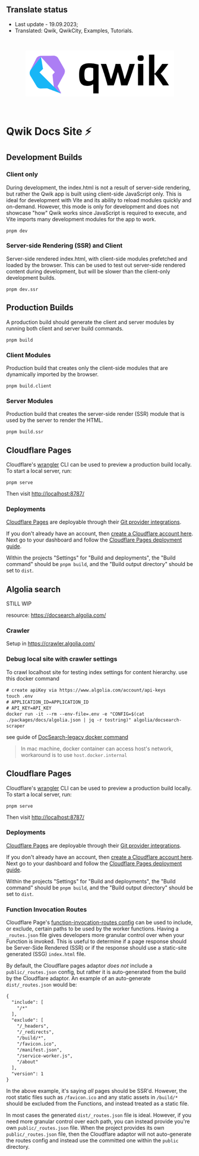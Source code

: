 ## Translate status

- Last update - 19.09.2023;
- Translated: Qwik, QwikCity, Examples, Tutorials.

<br>
<p align="center">
  <img alt="Qwik Logo" width="400" src="https://raw.githubusercontent.com/BuilderIO/qwik/main/.github/assets/qwik-logo.svg" />
</p>
<br>

# Qwik Docs Site ⚡️

## Development Builds

### Client only

During development, the index.html is not a result of server-side rendering, but rather the Qwik app is built using client-side JavaScript only. This is ideal for development with Vite and its ability to reload modules quickly and on-demand. However, this mode is only for development and does not showcase "how" Qwik works since JavaScript is required to execute, and Vite imports many development modules for the app to work.

```
pnpm dev
```

### Server-side Rendering (SSR) and Client

Server-side rendered index.html, with client-side modules prefetched and loaded by the browser. This can be used to test out server-side rendered content during development, but will be slower than the client-only development builds.

```
pnpm dev.ssr
```

## Production Builds

A production build should generate the client and server modules by running both client and server build commands.

```
pnpm build
```

### Client Modules

Production build that creates only the client-side modules that are dynamically imported by the browser.

```
pnpm build.client
```

### Server Modules

Production build that creates the server-side render (SSR) module that is used by the server to render the HTML.

```
pnpm build.ssr
```

## Cloudflare Pages

Cloudflare's [wrangler](https://github.com/cloudflare/wrangler) CLI can be used to preview a production build locally. To start a local server, run:

```
pnpm serve
```

Then visit [http://localhost:8787/](http://localhost:8787/)

### Deployments

[Cloudflare Pages](https://pages.cloudflare.com/) are deployable through their [Git provider integrations](https://developers.cloudflare.com/pages/platform/git-integration/).

If you don't already have an account, then [create a Cloudflare account here](https://dash.cloudflare.com/sign-up/pages). Next go to your dashboard and follow the [Cloudflare Pages deployment guide](https://developers.cloudflare.com/pages/framework-guides/deploy-anything/).

Within the projects "Settings" for "Build and deployments", the "Build command" should be `pnpm build`, and the "Build output directory" should be set to `dist`.

## Algolia search

STILL WIP

resource: https://docsearch.algolia.com/

### Crawler

Setup in https://crawler.algolia.com/

### Debug local site with crawler settings

To crawl localhost site for testing index settings for content hierarchy. use this docker command

```shell
# create apiKey via https://www.algolia.com/account/api-keys
touch .env
# APPLICATION_ID=APPLICATION_ID
# API_KEY=API_KEY
docker run -it --rm --env-file=.env -e "CONFIG=$(cat ./packages/docs/algolia.json | jq -r tostring)" algolia/docsearch-scraper
```

see guide of [DocSearch-legacy docker command](https://docsearch.algolia.com/docs/legacy/run-your-own#run-the-crawl-from-the-docker-image)

> In mac machine, docker container can access host's network, workaround is to use `host.docker.internal`
## Cloudflare Pages

Cloudflare's [wrangler](https://github.com/cloudflare/wrangler) CLI can be used to preview a production build locally. To start a local server, run:

```
pnpm serve
```

Then visit [http://localhost:8787/](http://localhost:8787/)

### Deployments

[Cloudflare Pages](https://pages.cloudflare.com/) are deployable through their [Git provider integrations](https://developers.cloudflare.com/pages/platform/git-integration/).

If you don't already have an account, then [create a Cloudflare account here](https://dash.cloudflare.com/sign-up/pages). Next go to your dashboard and follow the [Cloudflare Pages deployment guide](https://developers.cloudflare.com/pages/framework-guides/deploy-anything/).

Within the projects "Settings" for "Build and deployments", the "Build command" should be `pnpm build`, and the "Build output directory" should be set to `dist`.

### Function Invocation Routes

Cloudflare Page's [function-invocation-routes config](https://developers.cloudflare.com/pages/platform/functions/routing/#functions-invocation-routes) can be used to include, or exclude, certain paths to be used by the worker functions. Having a `_routes.json` file gives developers more granular control over when your Function is invoked.
This is useful to determine if a page response should be Server-Side Rendered (SSR) or if the response should use a static-site generated (SSG) `index.html` file.

By default, the Cloudflare pages adaptor _does not_ include a `public/_routes.json` config, but rather it is auto-generated from the build by the Cloudflare adaptor. An example of an auto-generate `dist/_routes.json` would be:

```
{
  "include": [
    "/*"
  ],
  "exclude": [
    "/_headers",
    "/_redirects",
    "/build/*",
    "/favicon.ico",
    "/manifest.json",
    "/service-worker.js",
    "/about"
  ],
  "version": 1
}
```

In the above example, it's saying _all_ pages should be SSR'd. However, the root static files such as `/favicon.ico` and any static assets in `/build/*` should be excluded from the Functions, and instead treated as a static file.

In most cases the generated `dist/_routes.json` file is ideal. However, if you need more granular control over each path, you can instead provide you're own `public/_routes.json` file. When the project provides its own `public/_routes.json` file, then the Cloudflare adaptor will not auto-generate the routes config and instead use the committed one within the `public` directory.
